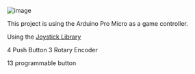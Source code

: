 ![image](https://user-images.githubusercontent.com/98517258/204564749-63c50332-340b-458d-8d5c-bace339571bd.jpg)

This project is using the Arduino Pro Micro as a game controller.

Using the [Joystick Library](https://github.com/MHeironimus/ArduinoJoystickLibrary)

4 Push Button
3 Rotary Encoder

13 programmable button
